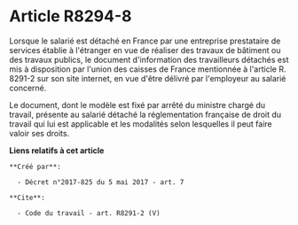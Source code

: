# Article R8294-8

Lorsque le salarié est détaché en France par une entreprise prestataire de services établie à l'étranger en vue de réaliser
des travaux de bâtiment ou des travaux publics, le document d'information des travailleurs détachés est mis à disposition par
l'union des caisses de France mentionnée à l'article R. 8291-2 sur son site internet, en vue d'être délivré par l'employeur
au salarié concerné. 

Le document, dont le modèle est fixé par arrêté du ministre chargé du travail, présente au salarié détaché la réglementation
française de droit du travail qui lui est applicable et les modalités selon lesquelles il peut faire valoir ses droits.

**Liens relatifs à cet article**

	**Créé par**:

	  - Décret n°2017-825 du 5 mai 2017 - art. 7

	**Cite**:

	  - Code du travail - art. R8291-2 (V)
